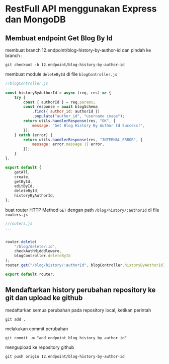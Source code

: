 # RestFull API menggunakan Express dan MongoDB

## Membuat endpoint Get Blog By Id

membuat branch 12.endpoint/blog-history-by-author-id dan pindah ke branch :

```console
git checkout -b 12.endpoint/blog-history-by-author-id
```

membuat module `deleteById` di file `blogController.js`

```js
//blogController.js
...
const historyByAuthorId = async (req, res) => {
    try {
        const { authorId } = req.params;
        const response = await blogSchema
            .find({ author_id: authorId })
            .populate("author_id", "username image");
        return utils.handlerResponse(res, "OK", {
            message: "Get Blog History By Author Id Success!",
        });
    } catch (error) {
        return utils.handlerResponse(res, "INTERNAL_ERROR", {
            message: error.message || error,
        });
    }
};

export default {
    getAll,
    create,
    getById,
    editById,
    deleteById,
    historyByAuthorId,
};
```

buat router HTTP Method `GET` dengan path `/blog/history/:authorId` di file `routers.js`

```js
//routers.js
...


router.delete(
    "/blog/delete/:id",
    checkAuthMidddleware,
    blogController.deleteById
);
router.get("/blog/history/:authorId", blogController.historyByAuthorId);

export default router;

```

## Mendaftarkan history perubahan repository ke git dan upload ke github

medaftarkan semua perubahan pada repository local, ketikan perintah

```console
git add .
```

melakukan commit perubahan

```console
git commit -m "add endpoint blog history by author id"
```

mengupload ke repository github

```console
git push origin 12.endpoint/blog-history-by-author-id
```

